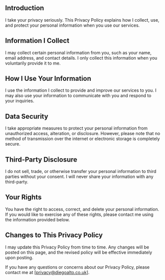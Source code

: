 ## Introduction

I take your privacy seriously. This Privacy Policy explains how I collect, use, and protect your personal information when you use our services.

## Information I Collect

I may collect certain personal information from you, such as your name, email address, and contact details. I only collect this information when you voluntarily provide it to me.

## How I Use Your Information

I use the information I collect to provide and improve our services to you. I may also use your information to communicate with you and respond to your inquiries.

## Data Security

I take appropriate measures to protect your personal information from unauthorized access, alteration, or disclosure. However, please note that no method of transmission over the internet or electronic storage is completely secure.

## Third-Party Disclosure

I do not sell, trade, or otherwise transfer your personal information to third parties without your consent. I will never share your information with any third-party.

## Your Rights

You have the right to access, correct, and delete your personal information. If you would like to exercise any of these rights, please contact me using the information provided below.

## Changes to This Privacy Policy

I may update this Privacy Policy from time to time. Any changes will be posted on this page, and the revised policy will be effective immediately upon posting.

If you have any questions or concerns about our Privacy Policy, please contact me at [privacy@diegoalto.co.uk].
